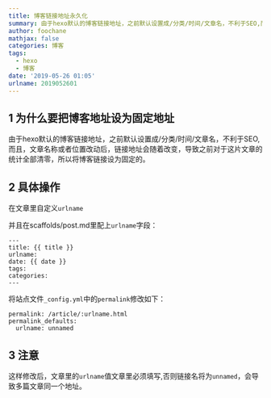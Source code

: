 ```yaml
---
title: 博客链接地址永久化
summary: 由于hexo默认的博客链接地址，之前默认设置成/分类/时间/文章名，不利于SEO,而且，文章名称或者位置改动后，链接地址会随着改变，导致之前对于这片文章的统计全部清零，所以将博客链接设为固定的。
author: foochane
mathjax: false
categories: 博客
tags:
  - hexo
  - 博客
date: '2019-05-26 01:05'
urlname: 2019052601
---
```

## 1 为什么要把博客地址设为固定地址
由于hexo默认的博客链接地址，之前默认设置成/分类/时间/文章名，不利于SEO,而且，文章名称或者位置改动后，链接地址会随着改变，导致之前对于这片文章的统计全部清零，所以将博客链接设为固定的。

## 2 具体操作

在文章里自定义`urlname`

并且在scaffolds/post.md里配上`urlname`字段：
```
---
title: {{ title }}
urlname: 
date: {{ date }}
tags:
categories:
---
```

将站点文件`_config.yml`中的`permalink`修改如下：
```
permalink: /article/:urlname.html 
permalink_defaults: 
  urlname: unnamed
```

## 3 注意
这样修改后，文章里的`urlname`值文章里必须填写,否则链接名将为`unnamed`，会导致多篇文章同一个地址。